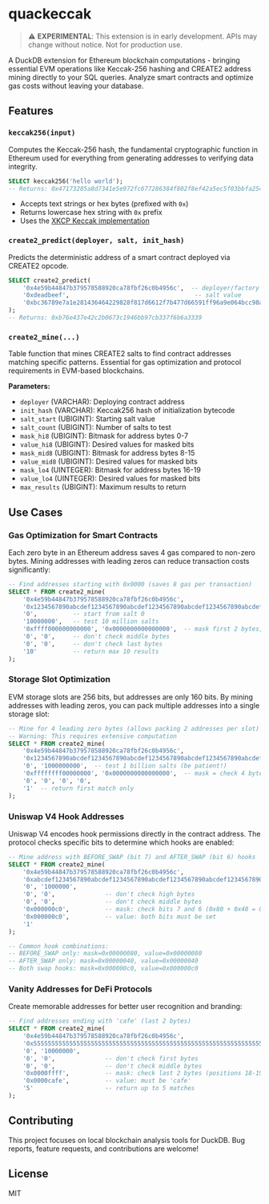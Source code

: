 # quackeccak

> ⚠️ **EXPERIMENTAL**: This extension is in early development. APIs may change without notice. Not for production use.

A DuckDB extension for Ethereum blockchain computations - bringing essential EVM operations like Keccak-256 hashing and CREATE2 address mining directly to your SQL queries. Analyze smart contracts and optimize gas costs without leaving your database.

## Features

### `keccak256(input)`

Computes the Keccak-256 hash, the fundamental cryptographic function in Ethereum used for everything from generating addresses to verifying data integrity.

```sql
SELECT keccak256('hello world');
-- Returns: 0x47173285a8d7341e5e972fc677286384f802f8ef42a5ec5f03bbfa254cb01fad
```

- Accepts text strings or hex bytes (prefixed with `0x`)
- Returns lowercase hex string with `0x` prefix
- Uses the [XKCP Keccak implementation](https://github.com/XKCP/XKCP)

### `create2_predict(deployer, salt, init_hash)`

Predicts the deterministic address of a smart contract deployed via CREATE2 opcode.

```sql
SELECT create2_predict(
    '0x4e59b44847b379578588920ca78fbf26c0b4956c',  -- deployer/factory address
    '0xdeadbeef',                                   -- salt value
    '0xbc36789e7a1e281436464229828f817d6612f7b477d66591ff96a9e064bcc98a'  -- keccak256(init_code)
);
-- Returns: 0xb76e437e42c2b0673c1946bb97cb337f6b6a3339
```

### `create2_mine(...)`

Table function that mines CREATE2 salts to find contract addresses matching specific patterns. Essential for gas optimization and protocol requirements in EVM-based blockchains.

**Parameters:**

- `deployer` (VARCHAR): Deploying contract address
- `init_hash` (VARCHAR): Keccak256 hash of initialization bytecode
- `salt_start` (UBIGINT): Starting salt value
- `salt_count` (UBIGINT): Number of salts to test
- `mask_hi8` (UBIGINT): Bitmask for address bytes 0-7
- `value_hi8` (UBIGINT): Desired values for masked bits
- `mask_mid8` (UBIGINT): Bitmask for address bytes 8-15
- `value_mid8` (UBIGINT): Desired values for masked bits
- `mask_lo4` (UINTEGER): Bitmask for address bytes 16-19
- `value_lo4` (UINTEGER): Desired values for masked bits
- `max_results` (UBIGINT): Maximum results to return

## Use Cases

### Gas Optimization for Smart Contracts

Each zero byte in an Ethereum address saves 4 gas compared to non-zero bytes. Mining addresses with leading zeros can reduce transaction costs significantly:

```sql
-- Find addresses starting with 0x0000 (saves 8 gas per transaction)
SELECT * FROM create2_mine(
    '0x4e59b44847b379578588920ca78fbf26c0b4956c',
    '0x1234567890abcdef1234567890abcdef1234567890abcdef1234567890abcdef',
    '0',          -- start from salt 0
    '10000000',   -- test 10 million salts
    '0xffff000000000000', '0x0000000000000000',  -- mask first 2 bytes, require zeros
    '0', '0',     -- don't check middle bytes
    '0', '0',     -- don't check last bytes
    '10'          -- return max 10 results
);
```

### Storage Slot Optimization

EVM storage slots are 256 bits, but addresses are only 160 bits. By mining addresses with leading zeros, you can pack multiple addresses into a single storage slot:

```sql
-- Mine for 4 leading zero bytes (allows packing 2 addresses per slot)
-- Warning: This requires extensive computation
SELECT * FROM create2_mine(
    '0x4e59b44847b379578588920ca78fbf26c0b4956c',
    '0x1234567890abcdef1234567890abcdef1234567890abcdef1234567890abcdef',
    '0', '1000000000',  -- test 1 billion salts (be patient!)
    '0xffffffff00000000', '0x0000000000000000',  -- mask = check 4 bytes, value = all zeros
    '0', '0', '0', '0',
    '1'  -- return first match only
);
```

### Uniswap V4 Hook Addresses

Uniswap V4 encodes hook permissions directly in the contract address. The protocol checks specific bits to determine which hooks are enabled:

```sql
-- Mine address with BEFORE_SWAP (bit 7) and AFTER_SWAP (bit 6) hooks
SELECT * FROM create2_mine(
    '0x4e59b44847b379578588920ca78fbf26c0b4956c',
    '0xabcdef1234567890abcdef1234567890abcdef1234567890abcdef1234567890',
    '0', '1000000',
    '0', '0',              -- don't check high bytes
    '0', '0',              -- don't check middle bytes
    '0x000000c0',          -- mask: check bits 7 and 6 (0x80 + 0x40 = 0xc0)
    '0x000000c0',          -- value: both bits must be set
    '1'
);

-- Common hook combinations:
-- BEFORE_SWAP only: mask=0x00000080, value=0x00000080
-- AFTER_SWAP only: mask=0x00000040, value=0x00000040
-- Both swap hooks: mask=0x000000c0, value=0x000000c0
```

### Vanity Addresses for DeFi Protocols

Create memorable addresses for better user recognition and branding:

```sql
-- Find addresses ending with 'cafe' (last 2 bytes)
SELECT * FROM create2_mine(
    '0x4e59b44847b379578588920ca78fbf26c0b4956c',
    '0x5555555555555555555555555555555555555555555555555555555555555555',
    '0', '10000000',
    '0', '0',              -- don't check first bytes
    '0', '0',              -- don't check middle bytes
    '0x0000ffff',          -- mask: check last 2 bytes (positions 18-19)
    '0x0000cafe',          -- value: must be 'cafe'
    '5'                    -- return up to 5 matches
);
```

## Contributing

This project focuses on local blockchain analysis tools for DuckDB. Bug reports, feature requests, and contributions are welcome!

## License

MIT

